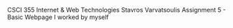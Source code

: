 CSCI 355 Internet & Web Technologies
Stavros Varvatsoulis
Assignment 5 - Basic Webpage
I worked by myself
